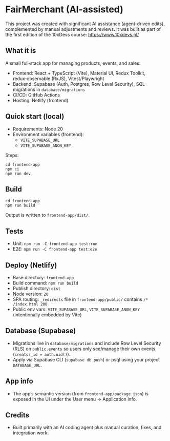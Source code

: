 # FairMerchant (AI-assisted)

This project was created with significant AI assistance (agent-driven edits), complemented by manual adjustments and reviews. It was built as part of the first edition of the 10xDevs course: https://www.10xdevs.pl/

## What it is
A small full‑stack app for managing products, events, and sales:
- Frontend: React + TypeScript (Vite), Material UI, Redux Toolkit, redux‑observable (RxJS), Vitest/Playwright
- Backend: Supabase (Auth, Postgres, Row Level Security), SQL migrations in `database/migrations`
- CI/CD: GitHub Actions
- Hosting: Netlify (frontend)

## Quick start (local)
- Requirements: Node 20
- Environment variables (frontend):
  - `VITE_SUPABASE_URL`
  - `VITE_SUPABASE_ANON_KEY`

Steps:
```
cd frontend-app
npm ci
npm run dev
```

## Build
```
cd frontend-app
npm run build
```
Output is written to `frontend-app/dist/`.

## Tests
- Unit: `npm run -C frontend-app test:run`
- E2E: `npm run -C frontend-app test:e2e`

## Deploy (Netlify)
- Base directory: `frontend-app`
- Build command: `npm run build`
- Publish directory: `dist`
- Node version: `20`
- SPA routing: `_redirects` file in `frontend-app/public/` contains `/* /index.html 200`
- Public env vars: `VITE_SUPABASE_URL`, `VITE_SUPABASE_ANON_KEY` (intentionally embedded by Vite)

## Database (Supabase)
- Migrations live in `database/migrations` and include Row Level Security (RLS) on `public.events` so users only see/manage their own events (`creator_id = auth.uid()`).
- Apply via Supabase CLI (`supabase db push`) or psql using your project `DATABASE_URL`.

## App info
- The app’s semantic version (from `frontend-app/package.json`) is exposed in the UI under the User menu → Application info.

## Credits
- Built primarily with an AI coding agent plus manual curation, fixes, and integration work.
